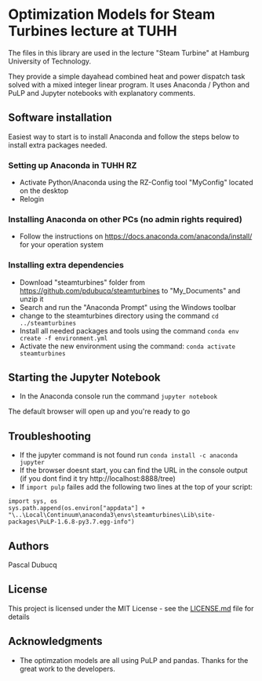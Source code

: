 # Optimization Models for Steam Turbines lecture at TUHH

The files in this library are used in the lecture "Steam Turbine" at Hamburg University of Technology.

They provide a simple dayahead combined heat and power dispatch task solved with a mixed integer linear
program. It uses Anaconda / Python and PuLP and Jupyter notebooks with explanatory comments.

## Software installation

Easiest way to start is to install Anaconda and follow the steps below to install extra packages needed.

### Setting up Anaconda in TUHH RZ

- Activate Python/Anaconda using the RZ-Config tool "MyConfig" located on the desktop
- Relogin

### Installing Anaconda on other PCs (no admin rights required)

- Follow the instructions on https://docs.anaconda.com/anaconda/install/ for your
operation system

### Installing extra dependencies

- Download "steamturbines" folder from
https://github.com/pdubucq/steamturbines to "My_Documents" and unzip it
- Search and run the "Anaconda Prompt" using the Windows toolbar
- change to the steamturbines directory using the command `cd ../steamturbines`
- Install all needed packages and tools using the command `conda env create -f environment.yml`
- Activate the new environment using the command: `conda activate steamturbines`

## Starting the Jupyter Notebook

- In the Anaconda console run the command `jupyter notebook`

The default browser will open up and you're ready to go

## Troubleshooting

- If the jupyter command is not found run `conda install -c anaconda jupyter` 
- If the browser doesnt start, you can find the URL in the console output (if you dont find it try http://localhost:8888/tree)
- If `import pulp` failes add the following two lines at the top of your script:
```
import sys, os
sys.path.append(os.environ["appdata"] + "\..\Local\Continuum\anaconda3\envs\steamturbines\Lib\site-packages\PuLP-1.6.8-py3.7.egg-info")
```



## Authors

Pascal Dubucq

## License

This project is licensed under the MIT License - see the [LICENSE.md](LICENSE.md) file for details

## Acknowledgments

* The optimzation models are all using PuLP and pandas. Thanks for the great work to the developers.
